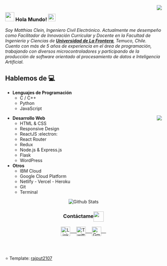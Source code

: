 <img align="right" src="https://user-images.githubusercontent.com/5713670/87202985-820dcb80-c2b6-11ea-9f56-7ec461c497c3.gif"/>

### <img src="https://github.com/rajput2107/rajput2107/blob/master/Assets/Hi.gif" height="29px" width="29px"> Hola Mundo!&nbsp;<img src="https://github.com/rajput2107/rajput2107/blob/master/Assets/Earth.gif" height="24px" width="24px">
<em>Soy Matthias Clein, Ingeniero Civil Electrónico. Actualmente me desempeño como Facilitador de Innovación Curricular y Docente en la Facultad de Ingeniería y Ciencias de <a href="https://www.ufro.cl"><b>Universidad de La Frontera</b></a>, Temuco, Chile. Cuento con más de 5 años de experiencia en el área de programación, trabajando con diversos microcontroladores y participando de la producción de software orientado al procesamiento de datos e Inteligencia Artificial.</em> 
 <br/>
## Hablemos de :computer: 
- **Lenguajes de Programación**
	- C / C++
	- Python
	- JavaScript
<img align="right" src="https://github.com/rajput2107/rajput2107/blob/master/Assets/Developer.gif"/>

- **Desarrollo Web**
	- HTML & CSS
	- Responsive Design
	- ReactJS :electron:
  - React Router
  - Redux
  - Node.js & Express.js
  - Flask
  - WordPress
- **Otros**
  - IBM Cloud
  - Google Cloud Platform
  - Netlify - Vercel - Heroku
  - Git
  - Terminal


<p align="center">
<img align="center" src="https://github-readme-stats.vercel.app/api?username=maticlein" alt="Github Stats">
</p>  

<div align="center">
  <h3 align="center">Contáctame<img align="center" src="https://github.com/rajput2107/rajput2107/blob/master/Assets/Handshake.gif" height="33px" /></h3> 
</div>
<p align="center">
 <a href="https://www.linkedin.com/in/maticlein/" target="_blank">
  <img align="center" alt="LinkedIn" width="30px" src="https://www.vectorlogo.zone/logos/linkedin/linkedin-icon.svg" /> &nbsp; &nbsp;
 </a>
 <a href="https://twitter.com/maticlein" target="_blank">
  <img align="center" alt="Twitter" width="30px" src="https://www.vectorlogo.zone/logos/twitter/twitter-official.svg" /> &nbsp; &nbsp;
 </a>
 <a href="mailto:matthias.clein@ufromail.cl" target="_blank">
  <img align="center" alt="Gmail" width="30px" src="https://www.vectorlogo.zone/logos/gmail/gmail-icon.svg" /> &nbsp; &nbsp;
 </a>
  <br/>
  <br/>
</p>
<br/>

⭐️ Template: [rajput2107](https://github.com/rajput2107)
